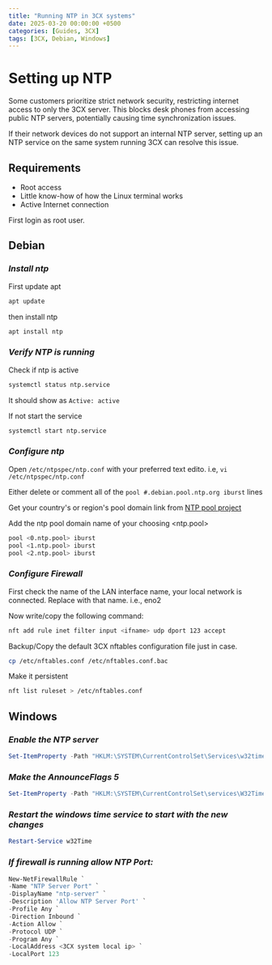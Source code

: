 ```yaml
---
title: "Running NTP in 3CX systems"
date: 2025-03-20 00:00:00 +0500
categories: [Guides, 3CX]
tags: [3CX, Debian, Windows]
---
```


# **Setting up NTP** 
<!-- A man onces said, be humble and you will go further.
Mna's was ignorant though. So I don't know what to think about such advices. -->

Some customers prioritize strict network security, restricting internet access to only the 3CX server. This blocks desk phones from accessing public NTP servers, potentially causing time synchronization issues.

If their network devices do not support an internal NTP server, setting up an NTP service on the same system running 3CX can resolve this issue.

## Requirements

- Root access
- Little know-how of how the Linux terminal works
- Active Internet connection

First login as root user.

## **Debian**

### *Install ntp*

First update apt 
```sh
apt update
```

then install ntp
```sh
apt install ntp
```

### *Verify NTP is running*

Check if ntp is active 
```sh
systemctl status ntp.service
```

It should show as `Active: active`

If not start the service
```sh
systemctl start ntp.service
```

### *Configure ntp*

Open `/etc/ntpspec/ntp.conf` with your preferred text edito. i.e, `vi /etc/ntpspec/ntp.conf`

Either delete or comment all of the `pool #.debian.pool.ntp.org iburst`  lines

Get your country's or region's pool domain link from [NTP pool project](https://www.ntppool.org/en)

Add the ntp pool domain name of your choosing <ntp.pool>

```sh
pool <0.ntp.pool> iburst
pool <1.ntp.pool> iburst
pool <2.ntp.pool> iburst
```

### *Configure Firewall*

First check the name of the LAN interface name, your local network is connected. Replace <ifname> with that name. i.e., eno2

Now write/copy the following command:
```sh
nft add rule inet filter input <ifname> udp dport 123 accept
```

Backup/Copy the default 3CX nftables configuration file just in case.
```sh
cp /etc/nftables.conf /etc/nftables.conf.bac
```
Make it persistent
```sh
nft list ruleset > /etc/nftables.conf
```

## **Windows**

### *Enable the NTP server*

```powershell
Set-ItemProperty -Path "HKLM:\SYSTEM\CurrentControlSet\Services\w32time\TimeProviders\NtpServer" -Name "Enabled" -Value 1
```

### *Make the AnnounceFlags 5*

```powershell
Set-ItemProperty -Path "HKLM:\SYSTEM\CurrentControlSet\services\W32Time\Config" -Name "AnnounceFlags" -Value 5
```

### *Restart the windows time service to start with the new changes*

```powershell
Restart-Service w32Time
```

### *If firewall is running allow NTP Port:*

```powershell
New-NetFirewallRule `
-Name "NTP Server Port" `
-DisplayName "ntp-server" `
-Description 'Allow NTP Server Port' `
-Profile Any `
-Direction Inbound `
-Action Allow `
-Protocol UDP `
-Program Any `
-LocalAddress <3CX system local ip> `
-LocalPort 123
```